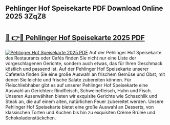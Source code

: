 ## Pehlinger Hof Speisekarte PDF Download Online 2025 3ZqZ8

# <h2><a href="http://gc8plg.nevu.top/?p=Pehlinger+Hof+Speisekarte">🔗 👉🔴 Pehlinger Hof Speisekarte 2025 PDF</a></h2>

[![Pehlinger Hof Speisekarte 2025 PDF](https://i.imgur.com/dBaPXMq.png)](http://gc8plg.nevu.top/?p=Pehlinger+Hof+Speisekarte)
Auf der Pehlinger Hof Speisekarte des Restaurants oder Cafés finden Sie nicht nur eine Liste der vorgeschlagenen Gerichte, sondern auch etwas, das für Ihren Geschmack köstlich und passend ist. Auf der Pehlinger Hof Speisekarte unserer Cafeteria finden Sie eine große Auswahl an frischem Gemüse und Obst, mit denen Sie leichte und frische Salate zubereiten können. Für Fleischliebhaber gibt es auf unserer Pehlinger Hof Speisekarte eine Auswahl an Gerichten: Rindfleisch, Schweinefleisch, Huhn und Fisch. Unseren Auserwählten bieten wir exquisite Gerichte wie Schaschlik und Steak an, die auf einem alten, natürlichen Feuer zubereitet werden. Unsere Pehlinger Hof Speisekarte bietet eine große Auswahl an Desserts, von klassischen Torten und Kuchen bis hin zu exquisiten Crème Brûlée und Schokoladenstückchen.
